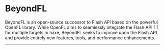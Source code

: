 # BeyondFL

BeyondFL is an open-source successor to Flash API based on the powerful OpenFL library. While OpenFL aims to seamlessly integrate the Flash API 1:1 for multiple targets in haxe, BeyondFL seeks to improve upon the Flash API and provide entirely new features, tools, and performance enhancements.

---------------------------------------------------------------

